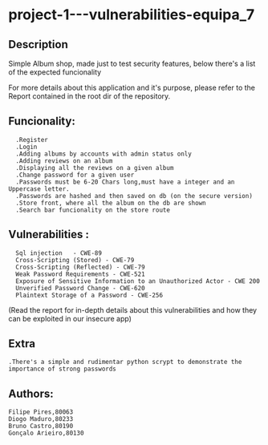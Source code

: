 # project-1---vulnerabilities-equipa_7
## Description
Simple Album shop, made just to test security features, below there's a list of the expected funcionality

For more details about this application and it's purpose, please refer to the Report contained in the root dir of the repository.

## Funcionality:
      .Register
      .Login
      .Adding albums by accounts with admin status only
      .Adding reviews on an album
      .Displaying all the reviews on a given album
      .Change password for a given user
      .Passwords must be 6-20 Chars long,must have a integer and an Uppercase letter.
      .Passwords are hashed and then saved on db (on the secure version)
      .Store front, where all the album on the db are shown
      .Search bar funcionality on the store route



## Vulnerabilities :

      Sql injection   - CWE-89
      Cross-Scripting (Stored) - CWE-79
      Cross-Scripting (Reflected) - CWE-79
      Weak Password Requirements - CWE-521
      Exposure of Sensitive Information to an Unauthorized Actor - CWE 200
      Unverified Password Change - CWE-620
      Plaintext Storage of a Password - CWE-256
      
(Read the report for in-depth details about this vulnerabilities and how they can be exploited in our insecure app)

## Extra
	
	.There's a simple and rudimentar python scrypt to demonstrate the importance of strong passwords

## Authors:

	Filipe Pires,80063
	Diogo Maduro,80233
	Bruno Castro,80190
	Gonçalo Arieiro,80130
	
